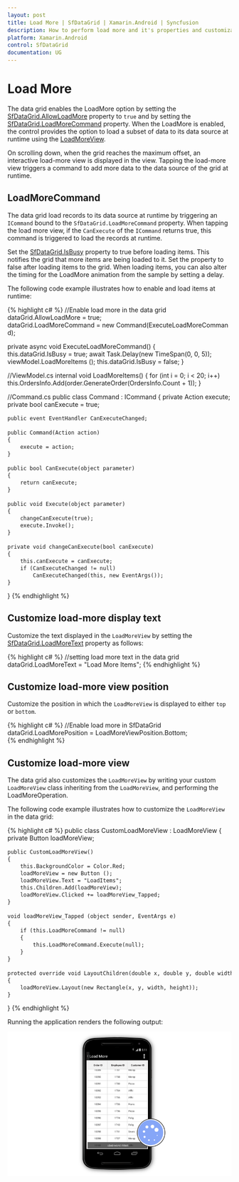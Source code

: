 ```yaml
---
layout: post
title: Load More | SfDataGrid | Xamarin.Android | Syncfusion
description: How to perform load more and it's properties and customizations in a SfDataGrid.
platform: Xamarin.Android
control: SfDataGrid
documentation: UG
---
```

# Load More

The data grid enables the LoadMore option by setting the [SfDataGrid.AllowLoadMore](https://help.syncfusion.com/cr/xamarin-android/Syncfusion.SfDataGrid.SfDataGrid.html#Syncfusion_SfDataGrid_SfDataGrid_AllowLoadMore) property to `true` and by setting the [SfDataGrid.LoadMoreCommand](https://help.syncfusion.com/cr/xamarin-android/Syncfusion.SfDataGrid.SfDataGrid.html#Syncfusion_SfDataGrid_SfDataGrid_LoadMoreCommand) property. When the LoadMore is enabled, the control provides the option to load a subset of data to its data source at runtime using the [LoadMoreView](https://help.syncfusion.com/cr/xamarin-android/Syncfusion.SfDataGrid.SfDataGrid.html#Syncfusion_SfDataGrid_SfDataGrid_LoadMoreView). 

On scrolling down, when the grid reaches the maximum offset, an interactive load-more view is displayed in the view. Tapping the load-more view triggers a command to add more data to the data source of the grid at runtime.


## LoadMoreCommand

The data grid load records to its data source at runtime by triggering an `ICommand` bound to the `SfDataGrid.LoadMoreCommand` property. When tapping the load more view, if the `CanExecute` of the `ICommand` returns true, this command is triggered to load the records at runtime.
 
Set the [SfDataGrid.IsBusy](https://help.syncfusion.com/cr/xamarin-android/Syncfusion.SfDataGrid.SfDataGrid.html#Syncfusion_SfDataGrid_SfDataGrid_IsBusy) property to true before loading items. This notifies the grid that more items are being loaded to it. Set the property to false after loading items to the grid. When loading items, you can also alter the timing for the LoadMore animation from the sample by setting a delay.

The following code example illustrates how to enable and load items at runtime:

{% highlight c# %}
//Enable load more in the data grid
dataGrid.AllowLoadMore = true;
dataGrid.LoadMoreCommand = new Command(ExecuteLoadMoreCommand);
 
private async void ExecuteLoadMoreCommand()
{
    this.dataGrid.IsBusy = true;
    await Task.Delay(new TimeSpan(0, 0, 5));
    viewModel.LoadMoreItems ();
    this.dataGrid.IsBusy = false;
} 

//ViewModel.cs
internal void LoadMoreItems()
{
    for (int i = 0; i < 20; i++)
    this.OrdersInfo.Add(order.GenerateOrder(OrdersInfo.Count + 1));
} 

//Command.cs
public class Command : ICommand
{
    private Action execute;
    private bool canExecute = true;

    public event EventHandler CanExecuteChanged;

    public Command(Action action)
    {
        execute = action;
    }

    public bool CanExecute(object parameter)
    {
        return canExecute;
    }

    public void Execute(object parameter)
    {
        changeCanExecute(true);
        execute.Invoke();
    }

    private void changeCanExecute(bool canExecute)
    {
        this.canExecute = canExecute;
        if (CanExecuteChanged != null)
            CanExecuteChanged(this, new EventArgs());
    }
}
{% endhighlight %}

## Customize load-more display text

Customize the text displayed in the `LoadMoreView` by setting the [SfDataGrid.LoadMoreText](https://help.syncfusion.com/cr/xamarin-android/Syncfusion.SfDataGrid.SfDataGrid.html#Syncfusion_SfDataGrid_SfDataGrid_LoadMoreText) property as follows:

{% highlight c# %}
//setting load more text in the data grid
dataGrid.LoadMoreText = "Load More Items"; 
{% endhighlight %}

## Customize load-more view position

Customize the position in which the `LoadMoreView` is displayed to either `top` or `bottom`.
 
{% highlight c# %}
//Enable load more in SfDataGrid
dataGrid.LoadMorePosition = LoadMoreViewPosition.Bottom;  
{% endhighlight %}

## Customize load-more view

The data grid also customizes the `LoadMoreView` by writing your custom `LoadMoreView` class inheriting from the `LoadMoreView`, and performing the LoadMoreOperation.

The following code example illustrates how to customize the `LoadMoreView` in the data grid:
 
{% highlight c# %}
public class CustomLoadMoreView : LoadMoreView
{
    private Button loadMoreView;

    public CustomLoadMoreView()
    {
        this.BackgroundColor = Color.Red;
        loadMoreView = new Button ();
        loadMoreView.Text = "LoadItems";
        this.Children.Add(loadMoreView);
        loadMoreView.Clicked += loadMoreView_Tapped;
    }

    void loadMoreView_Tapped (object sender, EventArgs e)
    {
        if (this.LoadMoreCommand != null)
        {
            this.LoadMoreCommand.Execute(null);
        }
    }

    protected override void LayoutChildren(double x, double y, double width, double height)
    {
        loadMoreView.Layout(new Rectangle(x, y, width, height));
    }
}
{% endhighlight %}

Running the application renders the following output:

![](SfDataGrid_images/LoadMore.png)